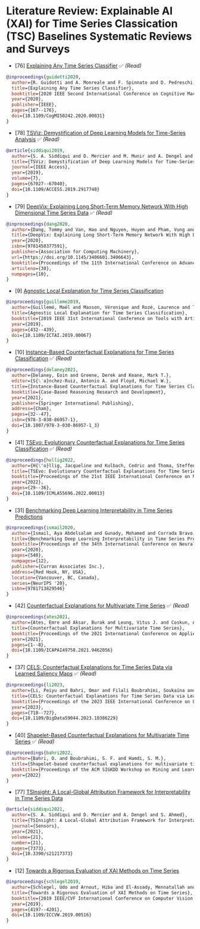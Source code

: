 # Literature Review: Explainable AI (XAI) for Time Series Classication (TSC) Baselines Systematic Reviews and Surveys

* [76] [Explaining Any Time Series Classifier](https://ieeexplore.ieee.org/document/9319285) ✅ *(Read)*
```bibtex
@inproceedings{guidotti2020,
  author={R. Guidotti and A. Monreale and F. Spinnato and D. Pedreschi and F. Giannotti},
  title={Explaining Any Time Series Classifier},
  booktitle={2020 IEEE Second International Conference on Cognitive Machine Intelligence (CogMI)},
  year={2020},
  publisher={IEEE},
  pages={167--176},
  doi={10.1109/CogMI50242.2020.00031}
}
```

* [78] [TSViz: Demystification of Deep Learning Models for Time-Series Analysis](https://ieeexplore.ieee.org/document/8695734) ✅ *(Read)*
```bibtex
@article{siddiqui2019,
  author={S. A. Siddiqui and D. Mercier and M. Munir and A. Dengel and S. Ahmed},
  title={TSViz: Demystification of Deep Learning Models for Time-Series Analysis},
  journal={IEEE Access},
  year={2019},
  volume={7},
  pages={67027--67040},
  doi={10.1109/ACCESS.2019.2917748}
}
```

* [79] [DeepVix: Explaining Long Short-Term Memory Network With High Dimensional Time Series Data](https://dl.acm.org/doi/10.1145/3406601.3406643) ✅ *(Read)*
```bibtex
@inproceedings{dang2020,
  author={Dang, Tommy and Van, Hao and Nguyen, Huyen and Pham, Vung and Hewett, Rattikorn},
  title={DeepVix: Explaining Long Short-Term Memory Network With High Dimensional Time Series Data},
  year={2020},
  isbn={9781450377591},
  publisher={Association for Computing Machinery},
  url={https://doi.org/10.1145/3406601.3406643},
  booktitle={Proceedings of the 11th International Conference on Advances in Information Technology},
  articleno={38},
  numpages={10},
}
```

* [9] [Agnostic Local Explanation for Time Series Classification](https://ieeexplore.ieee.org/document/8995349)
```bibtex
@inproceedings{guilleme2019,
  author={Guillemé, Maël and Masson, Véronique and Rozé, Laurence and Termier, Alexandre},
  title={Agnostic Local Explanation for Time Series Classification},
  booktitle={2019 IEEE 31st International Conference on Tools with Artificial Intelligence (ICTAI)},
  year={2019},
  pages={432--439},
  doi={10.1109/ICTAI.2019.00067}
}
```

* [10] [Instance-Based Counterfactual Explanations for Time Series Classification](https://link.springer.com/chapter/10.1007/978-3-030-86957-1_3) ✅ *(Read)*
```bibtex
@inproceedings{delaney2021,
  author={Delaney, Eoin and Greene, Derek and Keane, Mark T.},
  editor={S{\'a}nchez-Ruiz, Antonio A. and Floyd, Michael W.},
  title={Instance-Based Counterfactual Explanations for Time Series Classification},
  booktitle={Case-Based Reasoning Research and Development},
  year={2021},
  publisher={Springer International Publishing},
  address={Cham},
  pages={32--47},
  isbn={978-3-030-86957-1},
  doi={10.1007/978-3-030-86957-1_3}
}
```

* [41] [TSEvo: Evolutionary Counterfactual Explanations for Time Series Classification](https://ieeexplore.ieee.org/document/10069160) ✅ *(Read)*
```bibtex
@inproceedings{hollig2022,
  author={H{\"o}llig, Jacqueline and Kulbach, Cedric and Thoma, Steffen},
  title={TSEvo: Evolutionary Counterfactual Explanations for Time Series Classification},
  booktitle={Proceedings of the 21st IEEE International Conference on Machine Learning and Applications (ICMLA 2022)},
  year={2022},
  pages={29--36},
  doi={10.1109/ICMLA55696.2022.00013}
}
```

* [31] [Benchmarking Deep Learning Interpretability in Time Series Predictions](https://proceedings.neurips.cc/paper/2020/file/47a3893cc405396a5c30d91320572d6d-Paper.pdf)
```bibtex
@inproceedings{ismail2020,
  author={Ismail, Aya Abdelsalam and Gunady, Mohamed and Corrada Bravo, H\'{e}ctor and Feizi, Soheil},
  title={Benchmarking Deep Learning Interpretability in Time Series Predictions},
  booktitle={Proceedings of the 34th International Conference on Neural Information Processing Systems (NeurIPS 2020)},
  year={2020},
  pages={540},
  numpages={12},
  publisher={Curran Associates Inc.},
  address={Red Hook, NY, USA},
  location={Vancouver, BC, Canada},
  series={NeurIPS '20},
  isbn={9781713829546}
}
```

* [42] [Counterfactual Explanations for Multivariate Time Series](https://ieeexplore.ieee.org/document/9462056)  ✅ *(Read)*
```bibtex
@inproceedings{ates2021,
  author={Ates, Emre and Aksar, Burak and Leung, Vitus J. and Coskun, Ayse K.},
  title={Counterfactual Explanations for Multivariate Time Series},
  booktitle={Proceedings of the 2021 International Conference on Applied Artificial Intelligence (ICAPAI)},
  year={2021},
  pages={1--8},
  doi={10.1109/ICAPAI49758.2021.9462056}
}
```

* [37] [CELS: Counterfactual Explanations for Time Series Data via Learned Saliency Maps](https://ieeexplore.ieee.org/document/10386229) ✅ *(Read)*
```bibtex
@inproceedings{li2023,
  author={Li, Peiyu and Bahri, Omar and Filali Boubrahimi, Soukaïna and Hamdi, Shah Muhammad},
  title={CELS: Counterfactual Explanations for Time Series Data via Learned Saliency Maps},
  booktitle={Proceedings of the 2023 IEEE International Conference on Big Data (BigData)},
  year={2023},
  pages={718--727},
  doi={10.1109/BigData59044.2023.10386229}
}
```

* [40] [Shapelet-Based Counterfactual Explanations for Multivariate Time Series](https://arxiv.org/abs/2208.10462) ✅ *(Read)*
```bibtex
@inproceedings{bahri2022,
  author={Bahri, O. and Boubrahimi, S. F. and Hamdi, S. M.},
  title={Shapelet-based counterfactual explanations for multivariate time series},
  booktitle={Proceedings of the ACM SIGKDD Workshop on Mining and Learning from Time Series (KDD-MiLeTS 2022)},
  year={2022}
}
```

* [77] [TSInsight: A Local-Global Attribution Framework for Interpretability in Time Series Data](https://arxiv.org/abs/2004.02958)
```bibtex
@article{siddiqui2021,
  author={S. A. Siddiqui and D. Mercier and A. Dengel and S. Ahmed},
  title={TSInsight: A Local-Global Attribution Framework for Interpretability in Time Series Data},
  journal={Sensors},
  year={2021},
  volume={21},
  number={21},
  pages={7373},
  doi={10.3390/s21217373}
}
```

* [12] [Towards a Rigorous Evaluation of XAI Methods on Time Series](https://ieeexplore.ieee.org/document/9022428)
```bibtex
@inproceedings{schlegel2019,
  author={Schlegel, Udo and Arnout, Hiba and El-Assady, Mennatallah and Oelke, Daniela and Keim, Daniel A.},
  title={Towards a Rigorous Evaluation of XAI Methods on Time Series},
  booktitle={2019 IEEE/CVF International Conference on Computer Vision Workshops (ICCVW)},
  year={2019},
  pages={4197--4201},
  doi={10.1109/ICCVW.2019.00516}
}
```